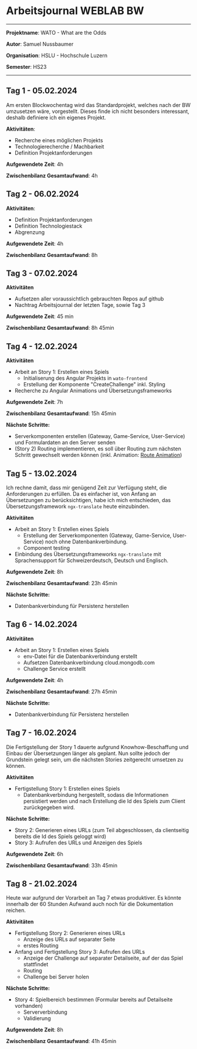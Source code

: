 # Arbeitsjournal WEBLAB BW
___
**Projektname**: WATO - What are the Odds

**Autor**: Samuel Nussbaumer

**Organisation**: HSLU - Hochschule Luzern

**Semester**: HS23
___

## Tag 1 - 05.02.2024
Am ersten Blockwochentag wird das Standardprojekt, welches nach der BW umzusetzen
wäre, vorgestellt. Dieses finde ich nicht besonders interessant, deshalb definiere
ich ein eigenes Projekt.

**Aktivitäten**:
- Recherche eines möglichen Projekts
- Technologierecherche / Machbarkeit
- Definition Projektanforderungen

**Aufgewendete Zeit**: 4h

**Zwischenbilanz Gesamtaufwand**: 4h

## Tag 2 - 06.02.2024
**Aktivitäten**:
- Definition Projektanforderungen
- Definition Technologiestack
- Abgrenzung

**Aufgewendete Zeit**: 4h

**Zwischenbilanz Gesamtaufwand**: 8h

## Tag 3 - 07.02.2024
**Aktivitäten**
- Aufsetzen aller voraussichtlich gebrauchten Repos auf github
- Nachtrag Arbeitsjournal der letzten Tage, sowie Tag 3

**Aufgewendete Zeit**: 45 min

**Zwischenbilanz Gesamtaufwand**: 8h 45min

## Tag 4 - 12.02.2024
**Aktivitäten**
- Arbeit an Story 1: Erstellen eines Spiels
  - Initialiserung des Angular Projekts in `wato-frontend`
  - Erstellung der Komponente "CreateChallenge" inkl. Styling
- Recherche zu Angular Animations und Übersetzungsframeworks

**Aufgewendete Zeit**: 7h

**Zwischenbilanz Gesamtaufwand**: 15h 45min

**Nächste Schritte:**
- Serverkomponenten erstellen (Gateway, Game-Service, User-Service) und Formulardaten an den Server senden
- (Story 2) Routing implementieren, es soll über Routing zum nächsten Schritt gewechselt werden können (inkl. Animation: [Route Animation](https://angular.io/guide/route-animations))

## Tag 5 - 13.02.2024
Ich rechne damit, dass mir genügend Zeit zur Verfügung steht, die Anforderungen zu erfüllen. 
Da es einfacher ist, von Anfang an Übersetzungen zu berücksichtigen, habe ich mich entschieden, das Übersetzungsframework `ngx-translate` heute einzubinden.


**Aktivitäten**
- Arbeit an Story 1: Erstellen eines Spiels
  - Erstellung der Serverkomponenten (Gateway, Game-Service, User-Service) noch ohne Datenbankverbindung.
  - Component testing
- Einbindung des Übersetzungsframeworks `ngx-translate` mit Sprachensupport für Schweizerdeutsch, Deutsch und Englisch.

**Aufgewendete Zeit**: 8h

**Zwischenbilanz Gesamtaufwand**: 23h 45min

**Nächste Schritte:**
- Datenbankverbindung für Persistenz herstellen

## Tag 6 - 14.02.2024
**Aktivitäten**
- Arbeit an Story 1: Erstellen eines Spiels
  - env-Datei für die Datenbankverbindung erstellt
  - Aufsetzen Datenbankverbindung cloud.mongodb.com
  - Challenge Service erstellt

**Aufgewendete Zeit**: 4h

**Zwischenbilanz Gesamtaufwand**: 27h 45min

**Nächste Schritte:**
- Datenbankverbindung für Persistenz herstellen

## Tag 7 - 16.02.2024
Die Fertigstellung der Story 1 dauerte aufgrund Knowhow-Beschaffung und Einbau der Übersetzungen länger als geplant. Nun sollte jedoch der Grundstein gelegt sein, um die nächsten Stories zeitgerecht umsetzen zu können.

**Aktivitäten**
- Fertigstellung Story 1: Erstellen eines Spiels
  - Datenbankverbindung hergestellt, sodass die Informationen persistiert werden und nach Erstellung die Id des Spiels zum Client zurückgegeben wird.

**Nächste Schritte:**
- Story 2: Generieren eines URLs (zum Teil abgeschlossen, da clientseitig bereits die Id des Spiels geloggt wird)
- Story 3: Aufrufen des URLs und Anzeigen des Spiels

**Aufgewendete Zeit**: 6h

**Zwischenbilanz Gesamtaufwand**: 33h 45min

## Tag 8 - 21.02.2024
Heute war aufgrund der Vorarbeit an Tag 7 etwas produktiver. Es könnte innerhalb der 60 Stunden Aufwand auch noch für die Dokumentation reichen.

**Aktivitäten**
- Fertigstellung Story 2: Generieren eines URLs
  - Anzeige des URLs auf separater Seite
  - erstes Routing
- Anfang und Fertigstellung Story 3: Aufrufen des URLs
  - Anzeige der Challenge auf separater Detailseite, auf der das Spiel stattfindet
  - Routing
  - Challenge bei Server holen

**Nächste Schritte:**
- Story 4: Spielbereich bestimmen (Formular bereits auf Detailseite vorhanden)
  - Serververbindung
  - Validierung

**Aufgewendete Zeit**: 8h

**Zwischenbilanz Gesamtaufwand**: 41h 45min